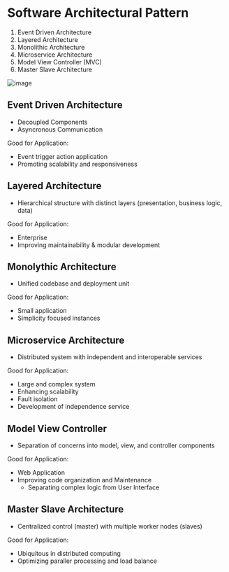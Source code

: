# Software Architectural Pattern

1. Event Driven Architecture
2. Layered Architecture
3. Monolithic Architecture
4. Microservice Architecture
5. Model View Controller (MVC)
6. Master Slave Architecture

![image](https://github.com/user-attachments/assets/b0983816-cbb0-4e67-bf32-f3b32af6812c)


## Event Driven Architecture

- Decoupled Components
- Asyncronous Communication

Good for Application:
- Event trigger action application
- Promoting scalability and responsiveness

## Layered Architecture

- Hierarchical structure with distinct layers (presentation, business logic, data)

Good for Application:
- Enterprise
- Improving maintainability & modular development

## Monolythic Architecture

- Unified codebase and deployment unit

Good for Application:
- Small application
- Simplicity focused instances

## Microservice Architecture

- Distributed system with independent and interoperable services

Good for Application:
- Large and complex system
- Enhancing scalability
- Fault isolation
- Development of independence service

## Model View Controller

- Separation of concerns into model, view, and controller components

Good for Application:
- Web Application
- Improving code organization and Maintenance
  - Separating complex logic from User Interface

## Master Slave Architecture

- Centralized control (master) with multiple worker nodes (slaves)

Good for Application:
- Ubiquitous in distributed computing
- Optimizing paraller processing and load balance
